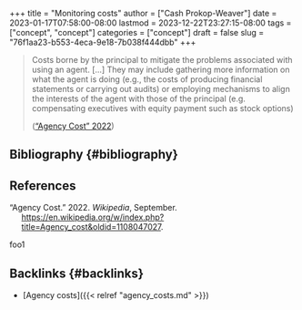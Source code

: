 +++
title = "Monitoring costs"
author = ["Cash Prokop-Weaver"]
date = 2023-01-17T07:58:00-08:00
lastmod = 2023-12-22T23:27:15-08:00
tags = ["concept", "concept"]
categories = ["concept"]
draft = false
slug = "76f1aa23-b553-4eca-9e18-7b038f444dbb"
+++

> Costs borne by the principal to mitigate the problems associated with using an agent. [...] They may include gathering more information on what the agent is doing (e.g., the costs of producing financial statements or carrying out audits) or employing mechanisms to align the interests of the agent with those of the principal (e.g. compensating executives with equity payment such as stock options)
>
> (<a href="#citeproc_bib_item_1">“Agency Cost” 2022</a>)


## Bibliography {#bibliography}

## References

<style>.csl-entry{text-indent: -1.5em; margin-left: 1.5em;}</style><div class="csl-bib-body">
  <div class="csl-entry"><a id="citeproc_bib_item_1"></a>“Agency Cost.” 2022. <i>Wikipedia</i>, September. <a href="https://en.wikipedia.org/w/index.php?title=Agency_cost&oldid=1108047027">https://en.wikipedia.org/w/index.php?title=Agency_cost&#38;oldid=1108047027</a>.</div>
</div>

foo1


## Backlinks {#backlinks}

-   [Agency costs]({{< relref "agency_costs.md" >}})
